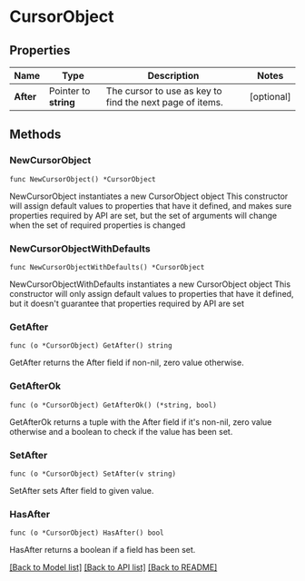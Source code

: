 # CursorObject

## Properties

Name | Type | Description | Notes
------------ | ------------- | ------------- | -------------
**After** | Pointer to **string** | The cursor to use as key to find the next page of items. | [optional] 

## Methods

### NewCursorObject

`func NewCursorObject() *CursorObject`

NewCursorObject instantiates a new CursorObject object
This constructor will assign default values to properties that have it defined,
and makes sure properties required by API are set, but the set of arguments
will change when the set of required properties is changed

### NewCursorObjectWithDefaults

`func NewCursorObjectWithDefaults() *CursorObject`

NewCursorObjectWithDefaults instantiates a new CursorObject object
This constructor will only assign default values to properties that have it defined,
but it doesn't guarantee that properties required by API are set

### GetAfter

`func (o *CursorObject) GetAfter() string`

GetAfter returns the After field if non-nil, zero value otherwise.

### GetAfterOk

`func (o *CursorObject) GetAfterOk() (*string, bool)`

GetAfterOk returns a tuple with the After field if it's non-nil, zero value otherwise
and a boolean to check if the value has been set.

### SetAfter

`func (o *CursorObject) SetAfter(v string)`

SetAfter sets After field to given value.

### HasAfter

`func (o *CursorObject) HasAfter() bool`

HasAfter returns a boolean if a field has been set.


[[Back to Model list]](../README.md#documentation-for-models) [[Back to API list]](../README.md#documentation-for-api-endpoints) [[Back to README]](../README.md)


